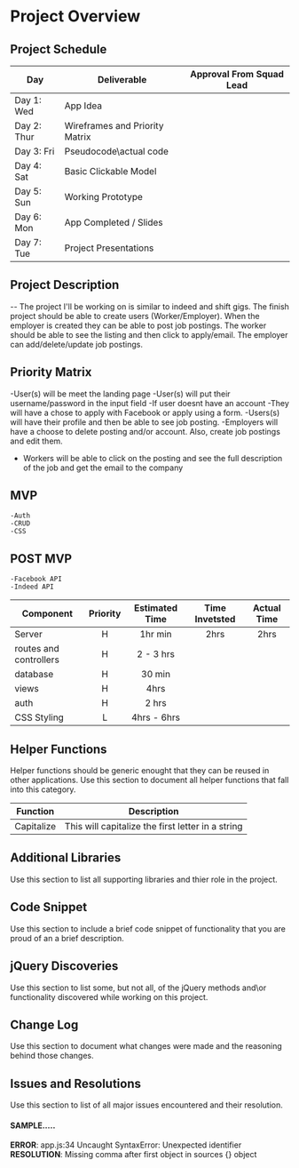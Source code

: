 # Project Overview

## Project Schedule


|  Day | Deliverable | Approval From Squad Lead
|---|---| ---|
|Day 1: Wed| App Idea|
|Day 2: Thur| Wireframes and Priority Matrix|
|Day 3: Fri| Pseudocode\actual code|
|Day 4: Sat| Basic Clickable Model |
|Day 5: Sun| Working Prototype |
|Day 6: Mon| App Completed / Slides |
|Day 7: Tue| Project Presentations |

## Project Description

-- The project I'll be working on is similar to indeed and shift gigs. The finish project
should be able to create users (Worker/Employer). When the employer is created they can be able to 
post job postings. The worker should be able to see the listing and then click to 
apply/email. The employer can add/delete/update job postings.


## Priority Matrix

-User(s) will be meet the landing page
-User(s) will put their username/password in the input field
-If user doesnt have an account
    -They will have a chose to apply with Facebook or apply using a form.
-Users(s) will have their profile and then be able to see job posting.
-Employers will have a choose to delete posting and/or account. Also, create job postings and edit them.
- Workers will be able to click on the posting and see the full description of the job and get the email to the company


## MVP 

    -Auth
    -CRUD
    -CSS

## POST MVP

    -Facebook API
    -Indeed API




| Component | Priority | Estimated Time | Time Invetsted | Actual Time |
| --- | :---: |  :---: | :---: | :---: |
| Server | H | 1hr min| 2hrs | 2hrs  |
| routes and controllers| H | 2 - 3 hrs | 
| database | H | 30 min| 
| views | H | 4hrs |
| auth | H | 2 hrs |
| CSS Styling | L | 4hrs - 6hrs |


## Helper Functions
Helper functions should be generic enought that they can be reused in other applications. Use this section to document all helper functions that fall into this category.

| Function | Description | 
| --- | :---: |  
| Capitalize | This will capitalize the first letter in a string | 

## Additional Libraries
 Use this section to list all supporting libraries and thier role in the project. 

## Code Snippet

Use this section to include a brief code snippet of functionality that you are proud of an a brief description.  

## jQuery Discoveries
 Use this section to list some, but not all, of the jQuery methods and\or functionality discovered while working on this project.

## Change Log
 Use this section to document what changes were made and the reasoning behind those changes.  

## Issues and Resolutions
 Use this section to list of all major issues encountered and their resolution.

#### SAMPLE.....
**ERROR**: app.js:34 Uncaught SyntaxError: Unexpected identifier                                
**RESOLUTION**: Missing comma after first object in sources {} object
